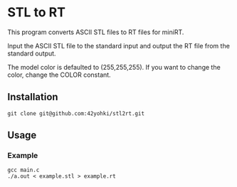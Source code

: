 # STL to RT

This program converts ASCII STL files to RT files for miniRT.

Input the ASCII STL file to the standard input and output the RT file from the standard output.

The model color is defaulted to (255,255,255).
If you want to change the color, change the COLOR constant.

## Installation
```
git clone git@github.com:42yohki/stl2rt.git
```

## Usage
### Example
```
gcc main.c
./a.out < example.stl > example.rt
```
